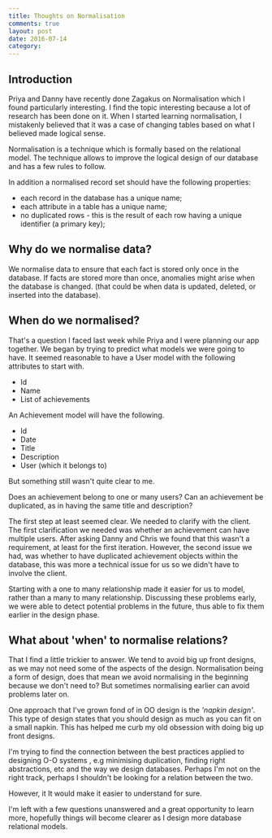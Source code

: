 ```yaml
---
title: Thoughts on Normalisation
comments: true
layout: post
date: 2016-07-14
category: 
---
```


## Introduction

Priya and Danny have recently done Zagakus on Normalisation which I found particularly interesting. I find the topic interesting because a lot of research has been done on it.
When I started learning normalisation, I mistakenly believed that it was a case of changing tables based on what I believed made logical sense.

Normalisation is a technique which is formally based on the relational model. The technique allows to improve the logical design of our database and has a few rules to follow. 

In addition a normalised record set should have the following properties:

- each record in the database has a unique name;
- each attribute in a table has a unique name;
- no duplicated rows - this is the result of each row having a unique identifier (a primary key);

## Why do we normalise data?
We normalise data to ensure that each fact is stored only once in the database. If facts are stored more than once, anomalies might arise when the database is changed. (that could be when data is updated, deleted, or inserted into the database).

## When do we normalised?

That's a question I faced last week while Priya and I were planning our app together. 
We began by trying to predict what models we were going to have. 
It seemed reasonable to have a User model with the following attributes to start with. 

- Id 
- Name
- List of achievements 

An Achievement model will have the following. 

- Id 
- Date 
- Title
- Description 
- User (which it belongs to) 

But something still wasn't quite clear to me.

Does an achievement belong to one or many users? Can an achievement be duplicated, as in having the same title and description? 

The first step at least seemed clear. We needed to clarify with the client. The first clarification we needed was whether an achievement can have multiple users. After asking Danny and Chris we found that this wasn't a requirement, at least for the first iteration.
However, the second issue we had, was whether to have duplicated achievement objects within the database, this was more a technical issue for us so we didn't have to involve the client.

Starting with a one to many relationship made it easier for us to model, rather than a  many to many relationship.
Discussing these problems early, we were able to detect potential problems in the future, thus able to fix them earlier in the design phase.

## What about 'when' to normalise relations? 

That I find a little trickier to answer. We tend to avoid big up front designs, as we may not need some of the aspects of the design.
Normalisation being a form of design,  does that mean we avoid normalising in the beginning because we don't need to? But sometimes normalising earlier can avoid problems later on. 

One approach that I've grown fond of in OO design is the *'napkin design'*.
 This type of design states that you should design as much as you can fit on a small napkin. This has helped me curb my old obsession with doing big up front designs. 

 I'm trying to find the connection between the best practices applied to designing O-O systems ,  e.g minimising duplication, finding right abstractions, etc and the way we design databases. Perhaps I'm not on the right track, perhaps I shouldn't be looking for a relation between the two. 

 However, it It would make it easier to understand for sure. 

 I'm left with a few questions unanswered and a great opportunity to learn more, hopefully things will become clearer as I design more database relational models.

